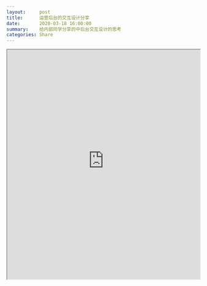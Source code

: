 ```yaml
---
layout:     post
title:      运营后台的交互设计分享
date:       2020-03-18 16:00:00
summary:    给内部同学分享的中后台交互设计的思考
categories: Share
---
```


<iframe src="https://qpluspicture.oss-cn-beijing.aliyuncs.com/lGKaS8/%E8%BF%90%E8%90%A5%E5%B9%B3%E5%8F%B0%E8%A7%86%E8%A7%89%E4%BA%A4%E4%BA%92.pdf" width="100%" height="600px" marginwidth="0" marginheight="0" scrolling="no" allowtransparency="yes"></iframe>
